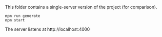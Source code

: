 This folder contains a single-server version of the project (for comparison).

```shell
npm run generate
npm start
```
The server listens at http://localhost:4000
